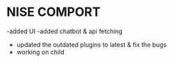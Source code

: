 
# NISE COMPORT

-added UI
-added chatbot & api fetching
- updated the outdated plugins to latest & fix the bugs
- working on child
